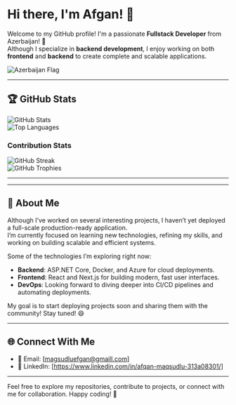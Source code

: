 # Hi there, I'm Afgan! 👋

Welcome to my GitHub profile! I'm a passionate **Fullstack Developer** from Azerbaijan! 🚀  
Although I specialize in **backend development**, I enjoy working on both **frontend** and **backend** to create complete and scalable applications. 

![Azerbaijan Flag](https://media0.giphy.com/media/v1.Y2lkPTc5MGI3NjExM2RoNnd1N3kzaDF3Yzc3MzVlb255dHhzbnd4ZjV0aWJnenh1eGp4ayZlcD12MV9pbnRlcm5hbF9naWZfYnlfaWQmY3Q9Zw/J9KiH1WaMM68r3o3Xk/giphy.gif) 

---

## 🏆 GitHub Stats

![GitHub Stats](https://github-readme-stats.vercel.app/api?username=xxefi&show_icons=true&theme=radical)  
![Top Languages](https://github-readme-stats.vercel.app/api/top-langs/?username=xxefi&layout=compact&theme=radical)

### Contribution Stats
![GitHub Streak](https://github-readme-streak-stats.herokuapp.com/?user=xxefi&theme=radical)  
![GitHub Trophies](https://github-profile-trophy.vercel.app/?username=xxefi&theme=radical&no-frame=true&row=1&column=7)


---

---

## 💭 About Me

Although I’ve worked on several interesting projects, I haven’t yet deployed a full-scale production-ready application.  
I’m currently focused on learning new technologies, refining my skills, and working on building scalable and efficient systems.

Some of the technologies I’m exploring right now:
- **Backend**: ASP.NET Core, Docker, and Azure for cloud deployments.
- **Frontend**: React and Next.js for building modern, fast user interfaces.
- **DevOps**: Looking forward to diving deeper into CI/CD pipelines and automating deployments.

My goal is to start deploying projects soon and sharing them with the community! Stay tuned! 😄

---

## 🌐 Connect With Me

- 📧 Email: [magsudluefgan@gmaill.com]  
- 💬 LinkedIn: [https://www.linkedin.com/in/afqan-maqsudlu-313a08301/]

---


Feel free to explore my repositories, contribute to projects, or connect with me for collaboration. Happy coding! 🚀
